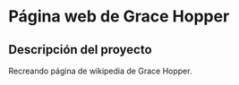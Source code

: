 Página web de Grace Hopper
=========================
Descripción del proyecto
------------------------
Recreando página de wikipedia de Grace Hopper.
